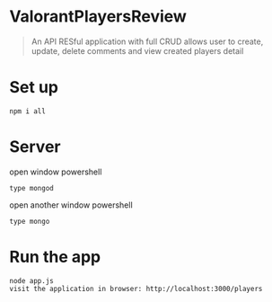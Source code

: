 # ValorantPlayersReview
> An API RESful application with full CRUD allows user to create, update, delete comments and view created players detail
# Set up
```
npm i all
```
# Server
open window powershell
```
type mongod
```
open another window powershell
```
type mongo
```
# Run the app
```
node app.js
visit the application in browser: http://localhost:3000/players
```
